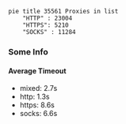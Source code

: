 
```mermaid
pie title 35561 Proxies in list
    "HTTP" : 23004
    "HTTPS": 5210
    "SOCKS" : 11284
```

### Some Info
#### Average Timeout

- mixed: 2.7s
- http: 1.3s
- https: 8.6s
- socks: 6.6s